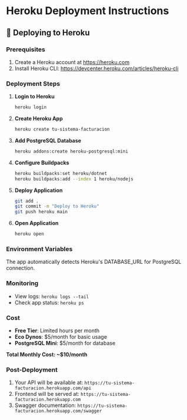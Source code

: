 # Heroku Deployment Instructions

## 🚀 Deploying to Heroku

### Prerequisites
1. Create a Heroku account at https://heroku.com
2. Install Heroku CLI: https://devcenter.heroku.com/articles/heroku-cli

### Deployment Steps

1. **Login to Heroku**
   ```bash
   heroku login
   ```

2. **Create Heroku App**
   ```bash
   heroku create tu-sistema-facturacion
   ```

3. **Add PostgreSQL Database**
   ```bash
   heroku addons:create heroku-postgresql:mini
   ```

4. **Configure Buildpacks**
   ```bash
   heroku buildpacks:set heroku/dotnet
   heroku buildpacks:add --index 1 heroku/nodejs
   ```

5. **Deploy Application**
   ```bash
   git add .
   git commit -m "Deploy to Heroku"
   git push heroku main
   ```

6. **Open Application**
   ```bash
   heroku open
   ```

### Environment Variables
The app automatically detects Heroku's DATABASE_URL for PostgreSQL connection.

### Monitoring
- View logs: `heroku logs --tail`
- Check app status: `heroku ps`

### Cost
- **Free Tier**: Limited hours per month
- **Eco Dynos**: $5/month for basic usage
- **PostgreSQL Mini**: $5/month for database

**Total Monthly Cost: ~$10/month**

### Post-Deployment
1. Your API will be available at: `https://tu-sistema-facturacion.herokuapp.com/api`
2. Frontend will be served at: `https://tu-sistema-facturacion.herokuapp.com`
3. Swagger documentation: `https://tu-sistema-facturacion.herokuapp.com/swagger`